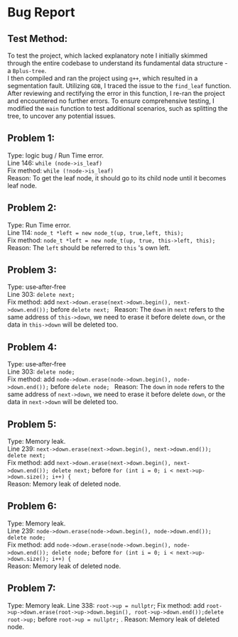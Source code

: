 # Bug Report

## Test Method:
   To test the project, which lacked explanatory note I initially skimmed through the entire codebase to understand its fundamental data structure - a ``Bplus-tree``.  
   I then compiled and ran the project using ``g++``, which resulted in a segmentation fault. Utilizing ``GDB``, I traced the issue to the ``find_leaf`` function. After reviewing and rectifying the error in this function, I re-ran the project and encountered no further errors. To ensure comprehensive testing, I modified the ``main`` function to test additional scenarios, such as splitting the tree, to uncover any potential issues.

## Problem 1:
   Type: logic bug / Run Time error.  
   Line 146: ``while (node->is_leaf) ``    
   Fix method: ``while (!node->is_leaf) ``    
   Reason: To get the leaf node, it should go to its child node until it becomes leaf node.

## Problem 2:
   Type: Run Time error.  
   Line 114: ``node_t *left = new node_t(up, true,left, this); ``    
   Fix method: ``node_t *left = new node_t(up, true, this->left, this); ``    
   Reason: The ``left`` should be referred to ``this`` 's own left.  

## Problem 3:
   Type: use‑after‑free  
   Line 303: ``delete next;``  
   Fix method: add ``next->down.erase(next->down.begin(), next->down.end());`` before ``delete next; ``
   Reason: The ``down`` in ``next`` refers to the same address of ``this->down``, we need to erase it before delete ``down``, or the data in ``this->down`` will be deleted too.

## Problem 4:
   Type: use‑after‑free    
   Line 303: ``delete node;``    
   Fix method: add ``node->down.erase(node->down.begin(), node->down.end());`` before ``delete node; ``
   Reason: The ``down`` in ``node`` refers to the same address of ``next->down``, we need to erase it before delete ``down``, or the data in ``next->down`` will be deleted too.

## Problem 5:
   Type: Memory leak.  
   Line 239: ``next->down.erase(next->down.begin(), next->down.end()); delete next;``  
   Fix method: add ``next->down.erase(next->down.begin(), next->down.end()); delete next;``   before ``for (int i = 0; i < next->up->down.size(); i++) {``  
   Reason: Memory leak of deleted node.  

## Problem 6:
   Type: Memory leak.  
   Line 239: ``node->down.erase(node->down.begin(), node->down.end()); delete node;``  
   Fix method: add ``node->down.erase(node->down.begin(), node->down.end()); delete node;``   before ``for (int i = 0; i < next->up->down.size(); i++) {``  
   Reason: Memory leak of deleted node.  

## Problem 7:
   Type: Memory leak.
   Line 338: ``root->up = nullptr``;
   Fix method: add ``root->up->down.erase(root->up->down.begin(), root->up->down.end());delete root->up;`` before ``root->up = nullptr;`` .
   Reason: Memory leak of deleted node.